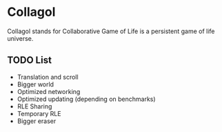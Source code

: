 # Collagol

Collagol stands for Collaborative Game of Life is a persistent game of life universe.  


## TODO List

 * Translation and scroll
 * Bigger world
 * Optimized networking
 * Optimized updating (depending on benchmarks)
 * RLE Sharing
 * Temporary RLE
 * Bigger eraser
